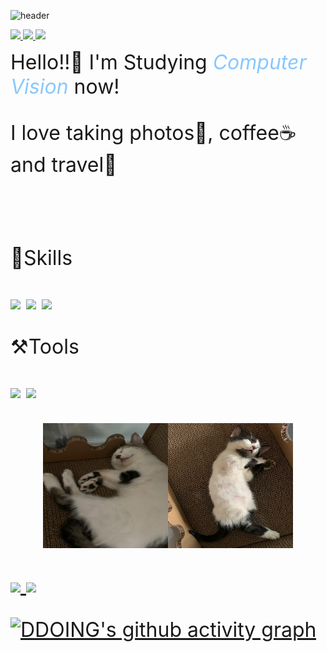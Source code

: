 
<!--
**Rohchanghyun/Rohchanghyun** is a ✨ _special_ ✨ repository because its `README.md` (this file) appears on your GitHub profile.

Here are some ideas to get you started:

- 🔭 I’m currently working on ...
- 🌱 I’m currently learning ...
- 👯 I’m looking to collaborate on ...
- 🤔 I’m looking for help with ...
- 💬 Ask me about ...
- 📫 How to reach me: ...
- 😄 Pronouns: ...
- ⚡ Fun fact: ...
-->
![header](https://capsule-render.vercel.app/api?type=waving&color=gradient&height=100&animation=fadeIn&section=footer&text=DDOING💻📸☕🛫&fontAlign=40)



<a href="https://rohchanghyun.github.io/" target="_blank">
    <img src="https://img.shields.io/badge/githubpages-61677A?style=flat&logo=githubpages&logoColor=7C81AD"/>
</a> 
<a href="https://www.instagram.com/hyuun_e_/" target="_blank">
    <img src="https://img.shields.io/badge/Instagram-61677A?style=flat&logo=Instagram&logoColor=E4405F"/>
</a> 
<a href="ggara376@gmail.com/" target="_blank">
    <img src="https://img.shields.io/badge/ggara376@gmail.com-61677A?style=flat&logo=minutemailer&logoColor=30B980"/>
</a>

<font size=6>Hello!!👋 I'm Studying *<span style = "color:#88c8ff">Computer Vision</span>* now!

<font size=6>I love taking photos📸, coffee☕ and travel🛫

<br>
<br>
🚀Skills<br>

<p>
    <img src="https://img.shields.io/badge/python-61677A?style=flat&logo=python&logoColor=3776AB"/>
    <img src="https://img.shields.io/badge/pytorch-61677A?style=flat&logo=pytorch&logoColor=EE4C2C"/>
    <img src="https://img.shields.io/badge/opencv-61677A?style=flat&logo=opencv&logoColor=5C3EE8"/>
</p>


⚒️Tools<br>
<p>
    <img src="https://img.shields.io/badge/obsidian-61677A?style=flat&logo=obsidian&logoColor=7C3AED"/>
    <img src="https://img.shields.io/badge/notion-61677A?style=flat&logo=notion&logoColor=FFFFFF"/>
</p>

<p align="center"><img src="\assets\images\bbomi.jpg" width="200" height="200"><img src="\assets\images\kkami.jpg" width="200" height="200"></p>


<a href="s">
  <img src="https://github-readme-stats.vercel.app/api?username=Rohchanghyun&theme=ayu-mirage&show_icons=true"  />
</a>
<a href="s">
  <img src="https://github-readme-stats.vercel.app/api/top-langs/?username=Rohchanghyun&exclude_repo=Rohchanghyun.github.io&layout=compact&theme=ayu-mirage" />
</a>

[![DDOING's github activity graph](https://github-readme-activity-graph.vercel.app/graph?username=Rohchanghyun&theme=tokyo-night)](https://github.com/Rohchanghyun/github-readme-activity-graph)